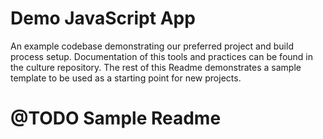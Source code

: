 # Demo JavaScript App

An example codebase demonstrating our preferred project and build process setup. Documentation of this tools and practices can be found in the culture repository. The rest of this Readme demonstrates a sample template to be used as a starting point for new projects.

# @TODO Sample Readme
